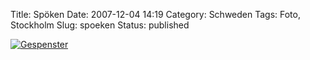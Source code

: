 Title: Spöken
Date: 2007-12-04 14:19
Category: Schweden
Tags: Foto, Stockholm
Slug: spoeken
Status: published

[![Gespenster](/pic/spoken1_s.jpg "Gespenster")](/pic/spoken1_l.jpg)

